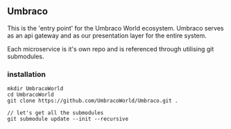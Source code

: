﻿## Umbraco

This is the 'entry point' for the Umbraco World ecosystem. Umbraco serves as an api gateway and as our presentation layer for the entire system.

Each microservice is it's own repo and is referenced through utilising git submodules.

### installation

```
mkdir UmbracoWorld
cd UmbracoWorld
git clone https://github.com/UmbracoWorld/Umbraco.git .

// let's get all the submodules
git submodule update --init --recursive
```
